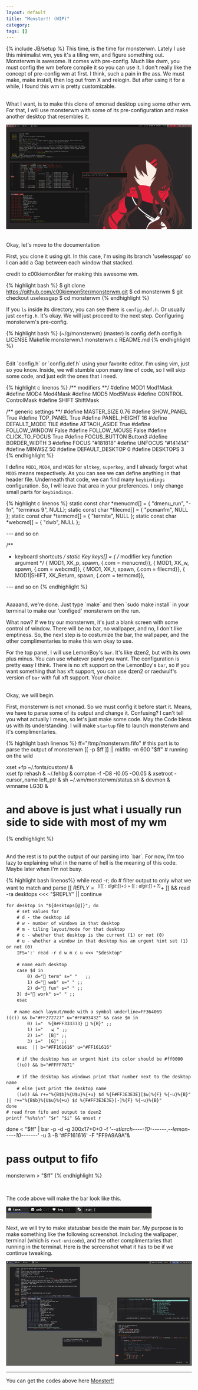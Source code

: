 ```yaml
---
layout: default
title: "Monster!! (WIP)"
category: 
tags: []
---
```

{% include JB/setup %}
This time, is the time for monsterwm. Lately I use this minimalist wm, yes it's a tiling wm, and figure something out. Monsterwm is awesome. It comes with pre-config. Much like dwm, you must config the wm before compile it so you can use it. I don't really like the concept of pre-config wm at first. I think, such a pain in the ass. We must make, make install, then log out from X and relogin. But after using it for a while, I found this wm is pretty customizable.

<br>
What I want, is to make this clone of xmonad desktop using some other wm. For that, I will use monsterwm with some of its pre-configuration and make another desktop that resembles it.

![xmonad with the song of bump of chicken - knife](/img/dsktp-bocknife.png)

<br>
Okay, let's move to the documentation
<br>

First, you clone it using git. In this case, I'm using its branch 'uselessgap' so I can add a Gap between each window that stacked. 

credit to c00kiemon5ter for making this awesome wm.

{% highlight bash %}
$ git clone https://github.com/c00kiemon5ter/monsterwm.git
$ cd monsterwm
$ git checkout uselessgap
$ cd monsterwm
{% endhighlight %}

If you `ls` inside its directory, you can see there is `config.def.h`. Or usually just `config.h`. It's okay. We will just proceed to the next step. Configuring monsterwm's pre-config.

{% highlight bash %}
(~/g/monsterwm) (master) ls
config.def.h  config.h  LICENSE  Makefile  monsterwm.1  monsterwm.c  README.md
{% endhighlight %}

<br>
Edit `config.h` or `config.def.h` using your favorite editor. I'm using vim, just so you know. Inside, we will stumble upon many line of code, so I will skip some code, and just edit the ones that i need.

{% highlight c linenos %}
/** modifiers **/
#define MOD1            Mod1Mask
#define MOD4            Mod4Mask
#define MOD5            Mod5Mask
#define CONTROL         ControlMask
#define SHIFT           ShiftMask

/** generic settings **/
#define MASTER_SIZE     0.76
#define SHOW_PANEL      True
#define TOP_PANEL       True
#define PANEL_HEIGHT    16
#define DEFAULT_MODE    TILE
#define ATTACH_ASIDE    True
#define FOLLOW_WINDOW   False
#define FOLLOW_MOUSE    False
#define CLICK_TO_FOCUS  True
#define FOCUS_BUTTON    Button3
#define BORDER_WIDTH    3
#define FOCUS           "#181818"
#define UNFOCUS         "#141414"
#define MINWSZ          50
#define DEFAULT_DESKTOP 0
#define DESKTOPS        3
{% endhighlight %} 

I define `MOD1`, `MOD4`, and `MOD5` for `altkey`, `superkey`, and I already forgot what `MOD5` means respectively. As you can see we can define anything in that header file. Underneath that code, we can find many `keybindings` configuration. So, I will leave that area in your preferences. I only change small parts for `keybindings`.

{% highlight c linenos %}
static const char *menucmd[]	   = { "dmenu_run", "-fn", "terminus 9", NULL};
static const char *filecmd[]	   = { "pcmanfm", NULL };
static const char *termcmd[]	   = { "termite", NULL };
static const char *webcmd[]	   = { "dwb", NULL };

--- and so on

/**
 * keyboard shortcuts
 */
static Key keys[] = {
    /* modifier		key            function           argument */
    {  MOD1,            XK_p,          spawn,             {.com = menucmd}},
    {  MOD1,            XK_w,          spawn,             {.com = webcmd}},
    {  MOD1,            XK_t,          spawn,             {.com = filecmd}},
    {  MOD1|SHIFT,      XK_Return,     spawn,             {.com = termcmd}},

--- and so on
{% endhighlight %}

<br>
Aaaaand, we're done. Just type `make` and then `sudo make install` in your terminal to make our 'configed' monsterwm on the run.

What now? If we try our monsterwm, it's just a blank screen with some control of window. There will be no bar, no wallpaper, and no, I don't like emptiness. So, the next step is to costumize the bar, the wallpaper, and the other complimentaries to make this wm okay to use.

For the top panel, I will use LemonBoy's `bar`. It's like dzen2, but with its own plus minus. You can use whatever panel you want. The configuration is pretty easy I think. There is no xft support on the LemonBoy's `bar`, so if you want something that has xft support, you can use dzen2 or raedwulf's version of `bar` with full xft support. Your choice. 

<br>
Okay, we will begin. 

First, monsterwm is not xmonad. So we must config it before start it. Means, we have to parse some of its output and change it. Confusing? I can't tell you what actually I mean, so let's just make some code. May the Code bless us with its understanding. I will make `startup` file to launch monsterwm and it's complimentaries.

{% highlight bash linenos %}
ff="/tmp/monsterwm.fifo"             # this part is to parse the output of monsterwm
[[ -p $ff ]] || mkfifo -m 600 "$ff"  # running on the wild

xset +fp ~/.fonts/custom/ &          
xset fp rehash &
~/.fehbg &
compton -f -D8 -I0.05 -O0.05 &
xsetroot -cursor_name left_ptr &
sh ~/.wm/monsterwm/status.sh &
devmon &
wmname LG3D &

# and above is just what i usually run side to side with most of my wm
{% endhighlight %} 

<br>
And the rest is to put the output of our parsing into `bar`. For now, I'm too lazy to explaining what in the name of hell is the meaning of this code. Maybe later when I'm not busy.

{% highlight bash linenos%}
while read -r; do
    # filter output to only what we want to match and parse
    [[ $REPLY =~ ^(([[:digit:]]+:)+[[:digit:]]+ ?)+$ ]] && read -ra desktops <<< "$REPLY" || continue
    
    for desktop in "${desktops[@]}"; do
        # set values for
        # d - the desktop id
        # w - number of windows in that desktop
        # m - tiling layout/mode for that desktop
        # c - whether that desktop is the current (1) or not (0)
        # u - whether a window in that desktop has an urgent hint set (1) or not (0)
        IFS=':' read -r d w m c u <<< "$desktop"
 
        # name each desktop 
        case $d in
            0) d=" term" s=" "   ;;
            1) d=" web" s=" " ;;
            2) d=" fun" s=" " ;;
	    3) d=" work" s=" " ;;
        esac
 
       # name each layout/mode with a symbol underline=FF364069
	((c)) && b="#FF272727" u="#FFA93432" && case $m in
            0) i="  %{B#FF333333}  %{B}" ;;
            1) i="   ⮘ " ;;
            2) i="  [B]" ;;
            3) i="  [G]" ;;
        esac  || b="#FF161616" u="#FF161616"
 
        # if the desktop has an urgent hint its color should be #ff0000
        ((u)) && b="#FFFF7871"
 
        # if the desktop has windows print that number next to the desktop name
        # else just print the desktop name
        ((w)) && r+="%{B$b}%{U$u}%{+u} $d %{F#FF3E3E3E}[$w]%{F} %{-u}%{B}" || r+="%{B$b}%{U$u}%{+u} $d %{F#FF3E3E3E}[-]%{F} %{-u}%{B}"
    done
    # read from fifo and output to dzen2
    printf "%s%s\n" "$r" "$i" && unset r
done < "$ff" | bar -p -d -g 300x17+0+0 -f '-*-stlarch-*-*-*-*-10-*-*-*-*-*-*-*,-*-lemon-*-*-*-*-10-*-*-*-*-*-*-*' -u 3 -B '#FF161616' -F "FF9A9A9A"&
 
# pass output to fifo
monsterwm > "$ff"
{% endhighlight %}

<br>

The code above will make the bar look like this.

![monsterbar](/img/monster-bar.png)

Next, we will try to make statusbar beside the main bar. My purpose is to make something like the following screenshot. Including the wallpaper, terminal (which is `rxvt-unicode`), and the other complimentaries that running in the terminal. Here is the screenshot what it has to be if we continue tweaking.

![monsterwm](/img/monster.png)

-----

<div class="note">
You can get the codes above here <a href="https://github.com/gegenokitaro/dot/tree/master/config_desktop/Monster">Monster!!</a>
</div>

